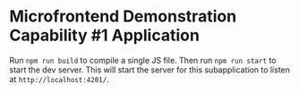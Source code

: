 # Microfrontend Demonstration Capability #1 Application

Run `npm run build` to compile a single JS file. Then run `npm run start` to start the dev server. This will start the server for this subapplication to listen at `http://localhost:4201/`.
